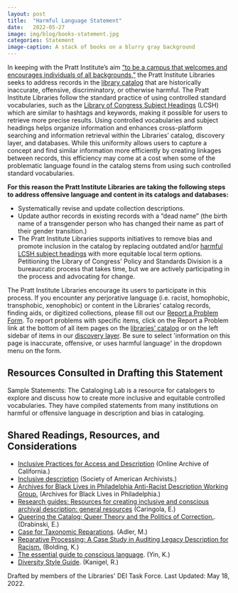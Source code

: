 ```yaml
---
layout: post
title:  "Harmful Language Statement"
date:   2022-05-27
image: img/blog/books-statement.jpg
categories: Statement
image-caption: A stack of books on a blurry gray background
---
```



In keeping with the Pratt Institute’s aim [“to be a campus that welcomes and encourages individuals of all backgrounds,”](https://www.pratt.edu/the-institute/diversity-and-inclusion/) the Pratt Institute Libraries seeks to address records in the [library catalog](https://cat.pratt.edu/) that are historically inaccurate, offensive, discriminatory, or otherwise harmful. The Pratt Institute Libraries follow the standard practice of using controlled standard  vocabularies, such as the [Library of Congress Subject Headings](https://en.wikipedia.org/wiki/Library_of_Congress_Subject_Headings) (LCSH) which are similar to hashtags and keywords, making it possible for users to retrieve more precise results. Using controlled vocabularies and subject headings helps organize information and enhances cross-platform searching and information retrieval within the Libraries’ catalog, discovery layer, and databases. While this uniformity allows users to capture a concept and find similar information more efficiently by creating linkages between records, this efficiency may come at a cost when some of the problematic language found in the catalog stems from using such controlled standard vocabularies.

**For this reason the Pratt Institute Libraries are taking the following steps to address offensive language and content in its catalogs and databases:**

- Systematically revise and update collection descriptions.
- Update author records in existing records with a “dead name” (the birth name of a transgender person who has changed their name as part of their gender transition.)
- The Pratt Institute Libraries supports initiatives to remove bias and promote inclusion in the catalog by replacing outdated and/or [harmful LCSH subject headings](https://cataloginglab.org/problem-lcsh/) with more equitable local term options. Petitioning the Library of Congress' Policy and Standards Division is a bureaucratic process that takes time, but we are actively participating in the process and advocating for change.

The Pratt Institute Libraries encourage its users to participate in this process. If you encounter any perjorative language (i.e. racist, homophobic, transphobic, xenophobic) or content in the Libraries’ catalog records, finding aids, or digitized collections, please fill out our [Report a Problem Form](https://pratt.libwizard.com/f/reportaproblem). To report problems with specific items, click on the Report a Problem link at the bottom of all item pages on the [libraries’ catalog](https://cat.pratt.edu/) or on the left sidebar of items in our [discovery layer](https://search.ebscohost.com/login.aspx?direct=true&authtype=ip,guest&custid=s8440772&setup=1&groupid=main&profile=eds). Be sure to select 'information on this page is inaccurate, offensive, or uses harmful language' in the dropdown menu on the form.

## Resources Consulted in Drafting this Statement

Sample Statements:
The Cataloging Lab is a resource for catalogers to explore and discuss how to create more inclusive and equitable controlled vocabularies. They have compiled statements from many institutions on harmful or offensive language in description and bias in cataloging.

## Shared Readings, Resources, and Considerations

- [Inclusive Practices for Access and Description](https://help.oac.cdlib.org/support/solutions/articles/9000198722-shared-readings-resources-and-considerations-inclusive-practices-for-access-and-description) (Online Archive of California.)
- [Inclusive description](https://www2.archivists.org/groups/description-section/inclusive-description) (Society of American Archivists.)
- [Archives for Black Lives in Philadelphia Anti-Racist Description Working Group.](https://archivesforblacklives.files.wordpress.com/2019/10/ardr_final.pdf) (Archives for Black Lives in Philadelphia.)
- [Research guides: Resources for creating inclusive and conscious archival description: general resources](https://lib.guides.umd.edu/conscious-archival-description/general-resources) (Caringola, E.)
- [Queering the Catalog: Queer Theory and the Politics of Correction.](https://digitalcommons.liu.edu/brooklyn_libfacpubs/9/). (Drabinski, E.)
- [Case for Taxonomic Reparations](https://login.ezproxy.pratt.edu/login?url=https://search.ebscohost.com/login.aspx?direct=true&db=lls&AN=120358351&site=eds-live&scope=site). (Adler, M.)
- [Reparative Processing: A Case Study in Auditing Legacy Description for Racism.](https://drive.google.com/open?id=1MhOXx5ZlVjb_8pfvvFquMqLsUUlOHFFMT4js5EP4qnA) (Bolding, K.)
- [The essential guide to conscious language](https://consciousstyleguide.com/). (Yin, K.)
- [Diversity Style Guide](https://www.diversitystyleguide.com/). (Kanigel, R.)

Drafted by members of the Libraries' DEI Task Force. Last Updated: May 18, 2022.
